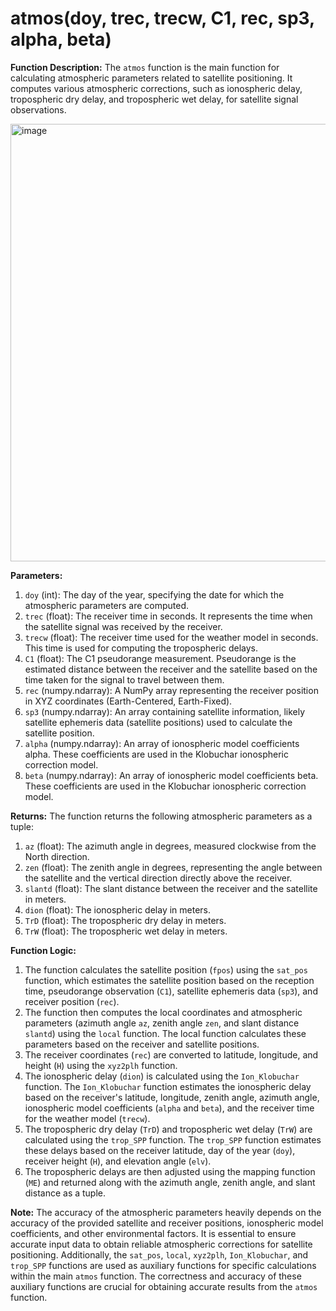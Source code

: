 # atmos(doy, trec, trecw, C1, rec, sp3, alpha, beta)

**Function Description:**
The `atmos` function is the main function for calculating atmospheric parameters related to satellite positioning. It computes various atmospheric corrections, such as ionospheric delay, tropospheric dry delay, and tropospheric wet delay, for satellite signal observations.

<img width="700" alt="image" src="https://github.com/sudeyaprak/atmos/assets/119863892/8a8a0897-502d-45af-b873-e7b304a6cd0e">

**Parameters:**
1. `doy` (int): The day of the year, specifying the date for which the atmospheric parameters are computed.
2. `trec` (float): The receiver time in seconds. It represents the time when the satellite signal was received by the receiver.
3. `trecw` (float): The receiver time used for the weather model in seconds. This time is used for computing the tropospheric delays.
4. `C1` (float): The C1 pseudorange measurement. Pseudorange is the estimated distance between the receiver and the satellite based on the time taken for the signal to travel between them.
5. `rec` (numpy.ndarray): A NumPy array representing the receiver position in XYZ coordinates (Earth-Centered, Earth-Fixed).
6. `sp3` (numpy.ndarray): An array containing satellite information, likely satellite ephemeris data (satellite positions) used to calculate the satellite position.
7. `alpha` (numpy.ndarray): An array of ionospheric model coefficients alpha. These coefficients are used in the Klobuchar ionospheric correction model.
8. `beta` (numpy.ndarray): An array of ionospheric model coefficients beta. These coefficients are used in the Klobuchar ionospheric correction model.

**Returns:**
The function returns the following atmospheric parameters as a tuple:
1. `az` (float): The azimuth angle in degrees, measured clockwise from the North direction.
2. `zen` (float): The zenith angle in degrees, representing the angle between the satellite and the vertical direction directly above the receiver.
3. `slantd` (float): The slant distance between the receiver and the satellite in meters.
4. `dion` (float): The ionospheric delay in meters.
5. `TrD` (float): The tropospheric dry delay in meters.
6. `TrW` (float): The tropospheric wet delay in meters.

**Function Logic:**
1. The function calculates the satellite position (`fpos`) using the `sat_pos` function, which estimates the satellite position based on the reception time, pseudorange observation (`C1`), satellite ephemeris data (`sp3`), and receiver position (`rec`).
2. The function then computes the local coordinates and atmospheric parameters (azimuth angle `az`, zenith angle `zen`, and slant distance `slantd`) using the `local` function. The local function calculates these parameters based on the receiver and satellite positions.
3. The receiver coordinates (`rec`) are converted to latitude, longitude, and height (`H`) using the `xyz2plh` function.
4. The ionospheric delay (`dion`) is calculated using the `Ion_Klobuchar` function. The `Ion_Klobuchar` function estimates the ionospheric delay based on the receiver's latitude, longitude, zenith angle, azimuth angle, ionospheric model coefficients (`alpha` and `beta`), and the receiver time for the weather model (`trecw`).
5. The tropospheric dry delay (`TrD`) and tropospheric wet delay (`TrW`) are calculated using the `trop_SPP` function. The `trop_SPP` function estimates these delays based on the receiver latitude, day of the year (`doy`), receiver height (`H`), and elevation angle (`elv`).
6. The tropospheric delays are then adjusted using the mapping function (`ME`) and returned along with the azimuth angle, zenith angle, and slant distance as a tuple.

**Note:**
The accuracy of the atmospheric parameters heavily depends on the accuracy of the provided satellite and receiver positions, ionospheric model coefficients, and other environmental factors. It is essential to ensure accurate input data to obtain reliable atmospheric corrections for satellite positioning. Additionally, the `sat_pos`, `local`, `xyz2plh`, `Ion_Klobuchar`, and `trop_SPP` functions are used as auxiliary functions for specific calculations within the main `atmos` function. The correctness and accuracy of these auxiliary functions are crucial for obtaining accurate results from the `atmos` function.
